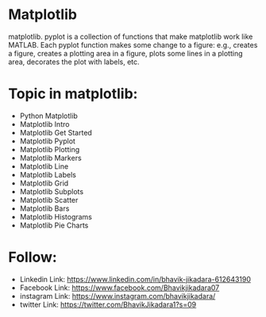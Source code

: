 # Matplotlib

matplotlib. pyplot is a collection of functions that make matplotlib work like MATLAB. Each pyplot function makes some change to a figure: e.g., creates a figure, creates a plotting area in a figure, plots some lines in a plotting area, decorates the plot with labels, etc.

# Topic in matplotlib:
- Python Matplotlib
- Matplotlib Intro
- Matplotlib Get Started
- Matplotlib Pyplot
- Matplotlib Plotting
- Matplotlib Markers
- Matplotlib Line
- Matplotlib Labels
- Matplotlib Grid
- Matplotlib Subplots
- Matplotlib Scatter
- Matplotlib Bars
- Matplotlib Histograms
- Matplotlib Pie Charts


# Follow:
- Linkedin Link: https://www.linkedin.com/in/bhavik-jikadara-612643190
- Facebook Link:  https://www.facebook.com/Bhavikjikadara07
- instagram Link:  https://www.instagram.com/bhavikjikadara/
- twitter Link:  https://twitter.com/BhavikJikadara1?s=09
